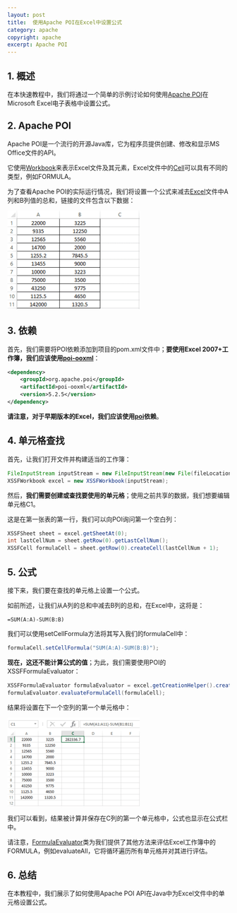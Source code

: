```yaml
---
layout: post
title:  使用Apache POI在Excel中设置公式
category: apache
copyright: apache
excerpt: Apache POI
---
```


## 1. 概述

在本快速教程中，我们将通过一个简单的示例讨论如何使用[Apache POI](https://poi.apache.org/)在Microsoft Excel电子表格中设置公式。

## 2. Apache POI

Apache POI是一个流行的开源Java库，它为程序员提供创建、修改和显示MS Office文件的API。

它使用[Workbook](https://poi.apache.org/apidocs/dev/org/apache/poi/ss/usermodel/Workbook.html)来表示Excel文件及其元素，Excel文件中的[Cell](https://poi.apache.org/apidocs/dev/org/apache/poi/ss/usermodel/Cell.html)可以具有不同的类型，例如FORMULA。

为了查看Apache POI的实际运行情况，我们将设置一个公式来减去[Excel](https://github.com/eugenp/tutorials/blob/master/apache-poi-2/src/main/resources/com/baeldung/poi/excel/setformula/SetFormulaTest.xlsx)文件中A列和B列值的总和，链接的文件包含以下数据：

![](/assets/images/2025/apache/javaapachepoisetformulas01.png)

## 3. 依赖

首先，我们需要将POI依赖添加到项目的pom.xml文件中；**要使用Excel 2007+工作簿，我们应该使用[poi-ooxml](https://mvnrepository.com/artifact/org.apache.poi/poi-ooxml)**：

```xml
<dependency>
    <groupId>org.apache.poi</groupId>
    <artifactId>poi-ooxml</artifactId>
    <version>5.2.5</version>
</dependency>
```

**请注意，对于早期版本的Excel，我们应该使用[poi](https://mvnrepository.com/artifact/org.apache.poi/poi)依赖**。

## 4. 单元格查找

首先，让我们打开文件并构建适当的工作簿：

```java
FileInputStream inputStream = new FileInputStream(new File(fileLocation));
XSSFWorkbook excel = new XSSFWorkbook(inputStream);
```

然后，**我们需要创建或查找要使用的单元格**；使用之前共享的数据，我们想要编辑单元格C1。

这是在第一张表的第一行，我们可以向POI询问第一个空白列：

```java
XSSFSheet sheet = excel.getSheetAt(0);
int lastCellNum = sheet.getRow(0).getLastCellNum();
XSSFCell formulaCell = sheet.getRow(0).createCell(lastCellNum + 1);
```

## 5. 公式

接下来，我们要在查找的单元格上设置一个公式。

如前所述，让我们从A列的总和中减去B列的总和，在Excel中，这将是：

```text
=SUM(A:A)-SUM(B:B)
```

我们可以使用setCellFormula方法将其写入我们的formulaCell中：

```java
formulaCell.setCellFormula("SUM(A:A)-SUM(B:B)");
```

**现在，这还不能计算公式的值**；为此，我们需要使用POI的XSSFFormulaEvaluator：

```java
XSSFFormulaEvaluator formulaEvaluator = excel.getCreationHelper().createFormulaEvaluator();
formulaEvaluator.evaluateFormulaCell(formulaCell);
```

结果将设置在下一个空列的第一个单元格中：

![](/assets/images/2025/apache/javaapachepoisetformulas02.png)

我们可以看到，结果被计算并保存在C列的第一个单元格中，公式也显示在公式栏中。

请注意，[FormulaEvaluator](https://poi.apache.org/apidocs/dev/org/apache/poi/ss/usermodel/FormulaEvaluator.html)类为我们提供了其他方法来评估Excel工作簿中的FORMULA，例如evaluateAll，它将循环遍历所有单元格并对其进行评估。

## 6. 总结

在本教程中，我们展示了如何使用Apache POI API在Java中为Excel文件中的单元格设置公式。